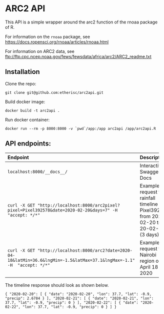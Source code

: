 # ARC2 API

This API is a simple wrapper around the arc2 function of the rnoaa package of R.

For information on the `rnoaa` package, see https://docs.ropensci.org/rnoaa/articles/rnoaa.html

For information on ARC2 data, see ftp://ftp.cpc.ncep.noaa.gov/fews/fewsdata/africa/arc2/ARC2_readme.txt

## Installation

Clone the repo:  

    git clone git@github.com:etherisc/arc2api.git

Build docker image: 

    docker build -t arc2api .

Run docker container: 

    docker run --rm -p 8000:8000 -v `pwd`/app:/app arc2api /app/arc2api.R
    
## API endpoints: 

| Endpoint | Description |
 :---|:---
`localhost:8000/__docs__/` | Interactive Swagger Docs
`curl -X GET "http://localhost:8000/arc2pixel?pixel=Pixel392578&date=2020-02-20&days=7" -H  "accept: */*"` | Example curl request for rainfall timeline for Pixel392578 from 2020-02-20 to 20-02-22 (3 days) 
`curl -X GET "http://localhost:8000/arc2?date=2020-04-18&latMin=36.6&lngMin=-1.5&latMax=37.1&lngMax=-1.1" -H  "accept: */*"` | Example curl request for Nairobi region on April 18 2020

The timeline response should look as shown below.

`{
  "2020-02-20": [
    {
      "date": "2020-02-20",
      "lon": 37.7,
      "lat": -0.9,
      "precip": 2.6784
    }
  ],
  "2020-02-21": [
    {
      "date": "2020-02-21",
      "lon": 37.7,
      "lat": -0.9,
      "precip": 0
    }
  ],
  "2020-02-22": [
    {
      "date": "2020-02-22",
      "lon": 37.7,
      "lat": -0.9,
      "precip": 0
    }
  ]
}`


